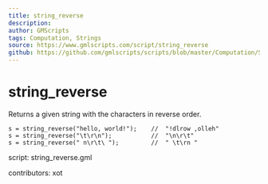 ```yaml
---
title: string_reverse
description: 
author: GMScripts
tags: Computation, Strings
source: https://www.gmlscripts.com/script/string_reverse
github: https://github.com/gmlscripts/scripts/blob/master/Computation/Strings/string_reverse.gml
---
```


string_reverse
==============

Returns a given string with the characters in reverse order.

    s = string_reverse("hello, world!");    //  "!dlrow ,olleh"
    s = string_reverse("\t\r\n");           //  "\n\r\t"
    s = string_reverse(" n\r\t\ ");         //  " \t\rn "

script: string_reverse.gml

contributors: xot
